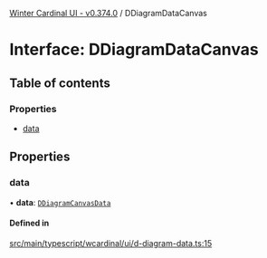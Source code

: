 [Winter Cardinal UI - v0.374.0](../index.md) / DDiagramDataCanvas

# Interface: DDiagramDataCanvas

## Table of contents

### Properties

- [data](DDiagramDataCanvas.md#data)

## Properties

### data

• **data**: [`DDiagramCanvasData`](DDiagramCanvasData.md)

#### Defined in

[src/main/typescript/wcardinal/ui/d-diagram-data.ts:15](https://github.com/winter-cardinal/winter-cardinal-ui/blob/v0.310.1/src/main/typescript/wcardinal/ui/d-diagram-data.ts#L15)
